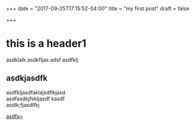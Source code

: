 +++
date = "2017-09-25T17:15:52-04:00"
title = "my first post"
draft = false

+++

# this is a header1

asdklalk asdkfljas adsf asdfklj

## asdkjasdfk

asdfkljasdfaklajsdflkjasd  
asdfasdkjfskljasdf kasdf  
asdlk;fjasdlfkj  

[asdfa=](asdfasdf)
